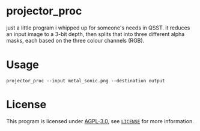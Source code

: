 # projector_proc
just a little program i whipped up for someone's needs in QSST.
it reduces an input image to a 3-bit depth, then splits that into three different alpha masks, each based on the three colour channels (RGB).

# Usage
`projector_proc --input metal_sonic.png --destination output`

# License
This program is licensed under [AGPL-3.0](https://www.gnu.org/licenses/agpl-3.0.en.html), see [`LICENSE`](/LICENSE) for more information.